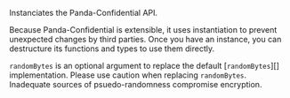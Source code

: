 Instanciates the Panda-Confidential API.

Because Panda-Confidential is extensible, it uses instantiation to prevent unexpected changes by third parties. Once you have an instance, you can destructure its functions and types to use them directly.

`randomBytes` is an optional argument to replace the default [`randomBytes`][] implementation. Please use caution when replacing `randomBytes`.  Inadequate sources of psuedo-randomness compromise encryption.
